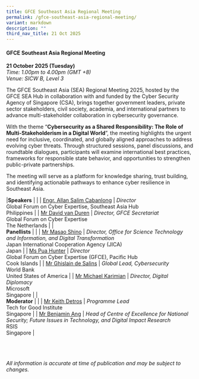 ```yaml
---
title: GFCE Southeast Asia Regional Meeting
permalink: /gfce-southeast-asia-regional-meeting/
variant: markdown
description: ""
third_nav_title: 21 Oct 2025
---
```

#### **GFCE Southeast Asia Regional Meeting**

**21 October 2025 (Tuesday)**  
*Time: 1.00pm to 4.00pm (GMT +8)*
<br>*Venue: SICW B, Level 3*

The GFCE Southeast Asia (SEA) Regional Meeting 2025, hosted by the GFCE SEA Hub in collaboration with and funded by the Cyber Security Agency of Singapore (CSA), brings together government leaders, private sector stakeholders, civil society, academia, and international partners to advance multi-stakeholder collaboration in cybersecurity governance.

With the theme “**Cybersecurity as a Shared Responsibility: The Role of Multi-Stakeholderism in a Digital World**”, the meeting highlights the urgent need for inclusive, coordinated, and globally aligned approaches to address evolving cyber threats. Through structured sessions, panel discussions, and roundtable dialogues, participants will examine international best practices, frameworks for responsible state behavior, and opportunities to strengthen public-private partnerships.

The meeting will serve as a platform for knowledge sharing, trust building, and identifying actionable pathways to enhance cyber resilience in Southeast Asia.

|**Speakers**          |                                                              |
| [Engr. Allan Salim Cabanlong](/speakers/engr-allan-salim-cabanlong/)  | *Director* <br>Global Forum on Cyber Expertise, Southeast Asia Hub<br>Philippines      |
| [Mr David van Duren](/speakers/mr-david-van-duren/)  | *Director, GFCE Secretariat* <br>Global Forum on Cyber Expertise <br>The Netherlands      |
|<br>**Panellists**          |                                                              |
| [Mr Masao Shino](/speakers/mr-masao-shino/)  | *Director, Office for Science Technology and Information, and Digital Transformation* <br>Japan International Cooperation Agency (JICA)<br>Japan      |
| [Ms Pua Hunter](/speakers/ms-pua-hunter/)  | *Director* <br>Global Forum on Cyber Expertise (GFCE), Pacific Hub<br>Cook Islands      |
| [Mr Ghislain de Salins](/speakers/mr-ghislain-de-salins/)  | *Global Lead, Cybersecurity* <br>World Bank<br>United States of America      |
| [Mr Michael Karimian](/speakers/mr-michael-karimian/)  | *Director, Digital Diplomacy* <br>Microsoft<br>Singapore      |
|<br>**Moderator**          |                                                              |
| [Mr Keith Detros](/speakers/mr-keith-detros/)  | *Programme Lead* <br>Tech for Good Institute<br>Singapore      |
| [Mr Benjamin Ang](/speakers/mr-benjamin-ang/)  | *Head of Centre of Excellence for National Security; Future Issues in Technology, and Digital Impact Research* <br>RSIS<br>Singapore      |


<br><br><br>
*All information is accurate at time of publication and may be subject to changes.*